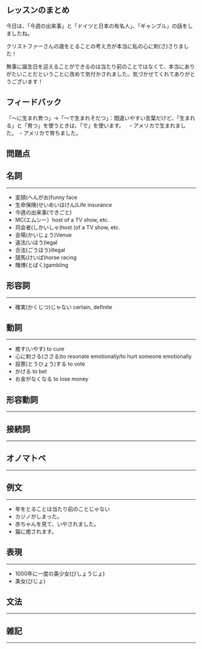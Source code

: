 ## レッスンのまとめ

今日は、「今週の出来事」と「ドイツと日本の有名人」、「ギャンブル」の話をしましたね。

クリストファーさんの歳をとることの考え方が本当に私の心に刺(さ)さりました！

無事に誕生日を迎えることができるのは当たり前のことではなくて、本当にありがたいことだということに改めて気付かされました。気づかせてくれてありがとうございます！

## フィードバック

「〜に生まれ育つ」→「〜で生まれそだつ」：間違いやすい言葉だけど、「生まれる」と「育つ」を使うときは、「で」を使います。　
・アメリカで生まれました。
・アメリカで育ちました。

## 問題点

## 名詞

---

- 変顔(へんがお)funny face
- 生命保険(せいめいほけん)Life insurance
- 今週の出来事(できごと)
- MC(エムシー）host of a TV show, etc.
- 司会者(しかいしゃ)host (of a TV show, etc.
- 会場(かいじょう)Venue
- 違法(いほう)legal
- 合法(ごうほう)illegal
- 競馬(けいば)horse racing
- 賭博(とばく)gambling

## 形容詞

---

- 確実(かくじつ)じゃない certain, definite

## 動詞

---

- 癒す(いやす) to cure
- 心に刺さる(ささる)to resonate emotionally/to hurt someone emotionally
- 投票(とうひょう)する to vote
- かける to bet
- お金がなくなる to lose money

## 形容動詞

---

## 接続詞

---

## オノマトペ

---

## 例文

---

- 年をとることは当たり前のことじゃない
- カジノがしまった。
- 赤ちゃんを見て、いやされました。
- 猫に癒されます。

## 表現

---

- 1000年に一度の美少女(びしょうじょ)
- 美女(びじょ)

## 文法

---

## 雑記

---